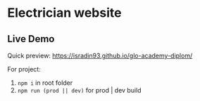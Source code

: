 # Electrician website 

## Live Demo

Quick preview: <https://isradin93.github.io/glo-academy-diplom/>

 For project:

 1. `npm i` in root folder
 2. `npm run (prod || dev)` for prod | dev build
